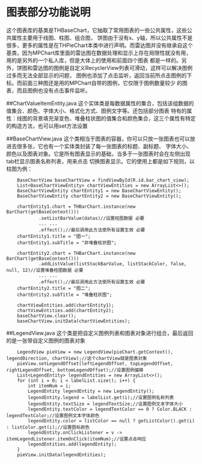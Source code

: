 # 图表部分功能说明

这个图表库的基类是THBaseChart，它抽取了常用图表的一些公共属性，这些公共属性主要用于线图、柱图、组合图，
饼图由于没有x、y轴，所以公共属性不是很多，更多的属性是在THPieChart本类中进行声明。而雷达图并没有继承自这个
基类，因为MPChart库里面的雷达图在数据处理和显示上存在局限性就没有用，用的是另外的一个私人库，但是大体上的使用和前面四个图表
都是一样的。另外，饼图和雷达图的图例是自定义RecyclerView列表可滑动，这样可以解决图例过多而无法全部显示的问题，
图例也添加了点击监听，返回当前所点击图例的下标。而前面三种图还是用的MPChart自带的图例，它仅限于图例数量较少
的图表，而且图例也没有点击事件监听。

##ChartValueItemEntity.java
    这个实体类是每数据属性的集合，包括该组数据的值集合、颜色、字体大小、格式化方式、图例文字等。还包括部分图表
特有的属性：线图的背景填充渐变色、堆叠柱状图的值集合和颜色集合，这三个属性有特定的构造方法，也可以用set方法设置

##BaseChartView.java
    这个类相当于图表的容器，你可以只放一张图表也可以放进去很多张，它也有一个实体类封装了每一张图表的标题、副标题、
字体大小、颜色以及图表对象。它是所有图表显示的基础，当多于一张图表时会在左侧出现tab栏显示图表名称列表，用来点击
切换图表显示。它的使用上都是如下规则，以柱图为例：

        BaseChartView baseChartView = findViewById(R.id.bar_chart_view);
        List<BaseChartViewEntity> chartViewEntities = new ArrayList<>();
        BaseChartViewEntity chartEntity1 = new BaseChartViewEntity();
        BaseChartViewEntity chartEntity2 = new BaseChartViewEntity();
         
        chartEntity1.chart = THBarChart.instance(new BarChart(getBaseContext()))
                .setListBarValue(datas)//设置柱图数据 必要
                ... ...
                .effect();//最后调用此方法使所有设置生效 必要
        chartEntity1.title = "图一";
        chartEntity1.subTitle = "非堆叠柱状图";
        
        chartEntity2.chart = THBarChart.instance(new BarChart(getBaseContext()))
                .addListValue(listStackBarValue, listStackColor, false, null, 12)//设置堆叠柱图数据 必要
                ... ...
                .effect();//最后调用此方法使所有设置生效 必要
        chartEntity2.title = "图二";
        chartEntity2.subTitle = "堆叠柱状图";
        
        chartViewEntities.add(chartEntity1);
        chartViewEntities.add(chartEntity2);
        baseChartView.clear();
        baseChartView.initData(chartViewEntities);
      
##LegendView.java
    这个类是把自定义图例列表和图表对象进行组合，最后返回的是一张带自定义图例的图表对象
    
        LegendView pieView = new LegendView(pieChart.getContext(), legendDirection, chartView);//这个chartView就是图表对象
        pieView.setLegendOffset(leftLegendOffset, topLegendOffset, rightLegendOffset, bottomLegendOffset);//设置图例偏移
        List<LegendEntity> legendEntities = new ArrayList<>();
        for (int i = 0; i < labelList.size(); i++) {
            int itemNum = i;
            LegendEntity legendEntity = new LegendEntity();
            legendEntity.legend = labelList.get(i);//设置图例名称列表
            legendEntity.textSize = legendTextSize;//设置图例文本字体大小
            legendEntity.textColor = legendTextColor == 0 ? Color.BLACK : legendTextColor;//设置图例文本字体颜色
            legendEntity.color = listColor == null ? getListColor().get(i) : listColor.get(i);//设置图标颜色
            legendEntity.onClickListener = v -> itemLegendListener.itemOnClick(itemNum);//设置点击响应
            legendEntities.add(legendEntity);
        }
        pieView.initData(legendEntities);

    
